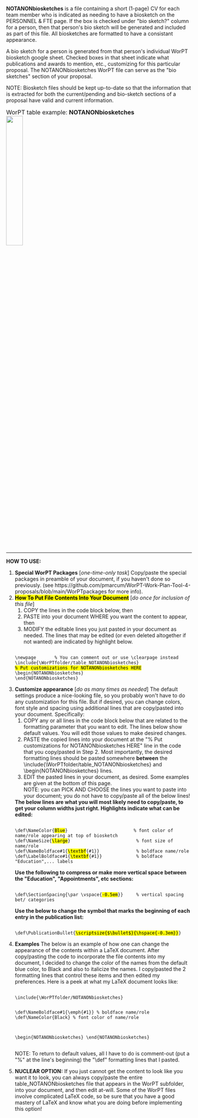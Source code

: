 <b>NOTANONbiosketches</b> is a file containing a short (1-page) CV for each team member who is indicated as needing to have a biosketch on the PERSONNEL & FTE page. If the box is checked under "bio sketch?" column for a person, then that person's bio sketch will be generated and included as part of this file. All biosketches are formatted to have a consistant appearance. 

A bio sketch for a person is generated from that person's individual WorPT biosketch google sheet. Checked boxes in that sheet indicate what publications and awards to mention, etc., customizing for this particular proposal. The NOTANONbiosketches WorPT file can serve as the "bio sketches" section of your proposal.  

NOTE: Biosketch files should be kept up-to-date so that the information that is extracted for both the current/pending and bio-sketch
sections of a proposal have valid and current information.

<font size="3">WorPT table example: <b>NOTANONbiosketches</b></font>
<br>
<img src="https://lh3.googleusercontent.com/d/1f3XxoAT5680nxNbcwWk4uifOvXdytuUh" width=30%>
<hr>
<b>HOW TO USE:</b>
<ol>
<li><b>Special WorPT Packages</b> [<i>one-time-only task</i>] Copy/paste the special packages in preamble of your document, if you haven't done so previously. (see https://github.com/pmarcum/WorPT-Work-Plan-Tool-4-proposals/blob/main/WorPTpackages for more info).</li>
<li><mark><b>How To Put File Contents Into Your Document</b></mark> [<i>do once for inclusion of this file</i>] 
<ol>
<li>COPY the lines in the code block below, then</li>
<li>PASTE into your document WHERE you want the content to appear, then</li>
<li>MODIFY the editable lines you just pasted in your document as needed. The lines that may be edited (or even deleted altogether if not wanted) are indicated by highlight below. </li>
</ol>
   
<pre><code>
\newpage       % You can comment out or use \clearpage instead
\include{\WorPTfolder/table_NOTANONbiosketches}
<mark>% Put customizations for NOTANONbiosketches HERE</mark>
\begin{NOTANONbiosketches}
\end{NOTANONbiosketches}  
</code></pre>
</li>

<li><b>Customize appearance</b> [<i>do as many times as needed</i>]
The default settings produce a nice-looking file, so you probably won't have to do any customization for this file. But if desired, you can change colors, font style and spacing using additional lines that are copy/pasted into your document. Specifically: 
<ol>
<li>COPY any or all lines in the code block below that are related to the formatting parameter that you want to edit. The lines below show default values. You will edit those values to make desired changes.</li>
<li>PASTE the copied lines into your document at the "% Put customizations for NOTANONbiosketches HERE" line in the code that you copy/pasted in Step 2. Most importantly, the desired formatting lines should be pasted somewhere <b>between</b> the \include{\WorPTfolder/table_NOTANONbiosketches} and \begin{NOTANONbiosketches} lines. </li>
<li>EDIT the pasted lines in your document, as desired. Some examples are given at the bottom of this page.</li>
NOTE: you can PICK AND CHOOSE the lines you want to paste into your document; you do not have to copy/paste all of the below lines!
</ol>
<b>The below lines are what you will most likely need to copy/paste, to get your column widths just right. Highlights indicate what can be edited:</b>    
<pre><code>
\def\NameColor{<mark>Blue</mark>}                         % font color of name/role appearing at top of biosketch
\def\NameSize{<mark>\large</mark>}                         % font size of name/role
\def\NameBoldface#1{<mark>\textbf</mark>{#1}}              % boldface name/role
\def\LabelBoldface#1{<mark>\textbf</mark>{#1}}             % boldface "Education",... labels
</code></pre>
<b>Use the following to compress or make more vertical space between the "Education", "Appointments", etc sections:</b>
<pre><code>
\def\SectionSpacing{\par \vspace{<mark>-0.5em</mark>}}     % vertical spacing bet/ categories
</code></pre>
<b>Use the below to change the symbol that marks the beginning of each entry in the publication list:</b>
<pre><code>
\def\PublicationBullet{<mark>\scriptsize{$\bullet$}{\hspace{-0.3em}}</mark>}
</code></pre>
</li>

<li><b>Examples</b>
The below is an example of how one can change the appearance of the contents within a LaTeX document. After copy/pasting the code to incorporate the file contents into my document, I decided to change the color of the names from the default blue color, to Black and also to italicize the names. I copy/pasted the 2 formatting lines that control these items and then edited my preferences. Here is a peek at what my LaTeX document looks like:  
<pre><code>
\include{\WorPTfolder/NOTANONbiosketches}
    
\def\NameBoldface#1{\emph{#1}}              % boldface name/role
\def\NameColor{Black}                          % font color of name/role

\begin{NOTANONbiosketches}
\end{NOTANONbiosketches}
</code></pre>
NOTE: To return to default values, all I have to do is comment-out (put a "%" at the line's beginning) the "\def" formatting lines that I pasted. 
</li>

<li><b>NUCLEAR OPTION:</b>
If you just cannot get the content to look like you want it to look, you can always copy/paste the entire table_NOTANONbiosketches file that appears in the WorPT subfolder, into your document, and then edit at-will.  Some of the WorPT files involve complicated LaTeX code, so be sure that you have a good mastery of LaTeX and know what you are doing before implementing this option!
</li>
</ol>

